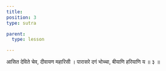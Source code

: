 ```yaml
---
title: 
position: 3
type: sutra

parent:
  type: lesson

---
```


आसित देविते चेव, दीवायण महारिसी । 
पारासरे दगं भोच्चा, बीयाणि हरियाणि य ॥ ३ ॥